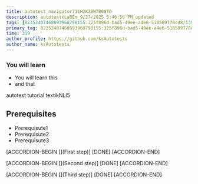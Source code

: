 ```yaml
---
title: autotest_navigator711H2K3BWTB08T0
description: autotestxLaBEm_9/27/2025 5:46:56 PM_updated
tags: [82352407468693968798155:325f896d-bad5-49ee-a4e6-518589778cd8/139269250608756787992873,197f4ec4-6c14-5b5e-9fb3-058e21403d41:tech/73554900100700000996,c1a376dd-ebd0-4787-804e-a23fef23ba06:4625ac99-30b5-4df6-a6c5-f840dd406e80/d64acece-d95f-47a5-9e70-71c487db6c5a]
primary_tag: 82352407468693968798155:325f896d-bad5-49ee-a4e6-518589778cd8/240174591523510321507492941674121
time: 319
author_profile: https://github.com/ksAutotests
author_name: ksAutotests
---
```

### You will learn
- You will learn this
- and that

autotest tutorial textikNLl5

## Prerequisites
- Prerequisute1
- Prerequisute2
- Prerequisute3

[ACCORDION-BEGIN [](First step)]
[DONE]
[ACCORDION-END]

[ACCORDION-BEGIN [](Second step)]
[DONE]
[ACCORDION-END]

[ACCORDION-BEGIN [](Third step)]
[DONE]
[ACCORDION-END]

